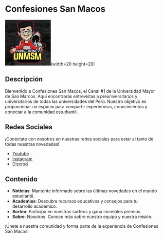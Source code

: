 # Confesiones San Macos

![logo_san_marocs](./src/assets/logo.webp)(width=20 height=20)

## Descripción

Bienvenido a Confesiones San Macos, el Canal #1 de la Universidad Mayor de San Marcos. Aquí encontrarás entrevistas a preuniversitarios y universitarios de todas las universidades del Perú. Nuestro objetivo es proporcionar un espacio para compartir experiencias, conocimientos y conectar a la comunidad estudiantil.

## Redes Sociales

¡Conéctate con nosotros en nuestras redes sociales para estar al tanto de todas nuestras novedades!

- [Youtube](https://www.youtube.com/@confesionessanmarcos)
- [Instagram](https://www.instagram.com/confesiones_sanmarcos__/)
- [Discrod](discord.gg/PhPnhN2C)

## Contenido

- **Noticias**: Mantente informado sobre las últimas novedades en el mundo estudiantil.
- **Academias**: Descubre recursos educativos y consejos para tu desarrollo académico.
- **Sorteo**: Participa en nuestros sorteos y gana increíbles premios.
- **Sobre**: Nosotros: Conoce más sobre nuestro equipo y nuestra misión.

¡Únete a nuestra comunidad y forma parte de la experiencia de Confesiones San Macos!
